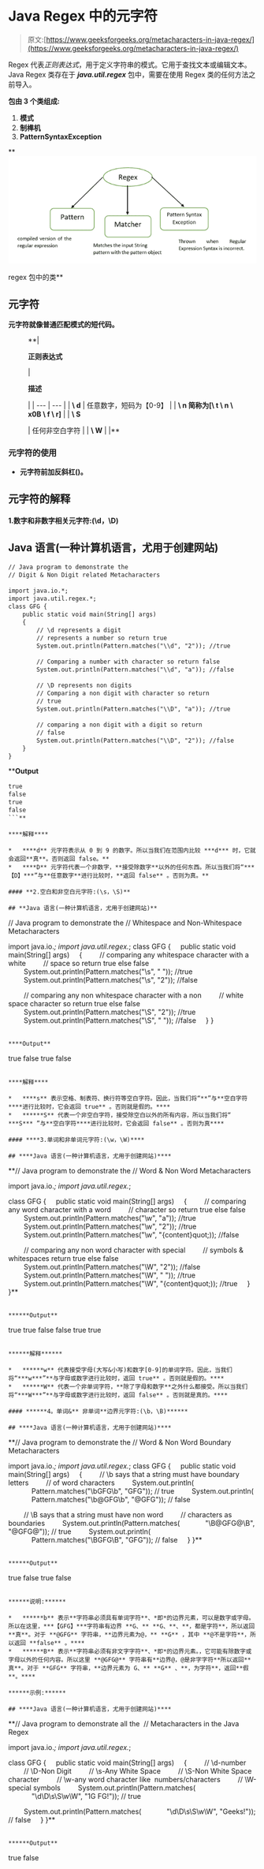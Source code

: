 # Java Regex 中的元字符

> 原文:[https://www.geeksforgeeks.org/metacharacters-in-java-regex/](https://www.geeksforgeeks.org/metacharacters-in-java-regex/)

Regex 代表*正则表达式*，用于定义字符串的模式。它用于查找文本或编辑文本。Java Regex 类存在于 ***java.util.regex*** 包中，需要在使用 Regex 类的任何方法之前导入。

****包由 3 个类组成:****

1.  **模式**
2.  **制榫机**
3.  **PatternSyntaxException**

**![Regex in Java](img/ecab0770c25ad06ad131db3fd11eb75a.png)

regex 包中的类** 

## **元字符**

**元字符就像普通匹配模式的短代码。**

<figure class="table"> **| 

**正则表达式**

 | 

**描述**

 |
| --- | --- |
| **\ d** | 任意数字，短码为【0-9】 |
| **\ n 简称为[\ t \ n \ x0B \ f \ r]** |
| **\ S**

 | 任何非空白字符 |
| **\ W** |  |** </figure>

### **元字符的使用**

*   **元字符前加反斜杠(\)。**

## **元字符的解释**

#### **1.数字和非数字相关元字符:(\d，\D)**

## **Java 语言(一种计算机语言，尤用于创建网站)**

```
// Java program to demonstrate the
// Digit & Non Digit related Metacharacters

import java.io.*;
import java.util.regex.*;
class GFG {
    public static void main(String[] args)
    {
        // \d represents a digit
        // represents a number so return true
        System.out.println(Pattern.matches("\\d", "2")); //true

        // Comparing a number with character so return false
        System.out.println(Pattern.matches("\\d", "a")); //false

        // \D represents non digits
        // Comparing a non digit with character so return
        // true
        System.out.println(Pattern.matches("\\D", "a")); //true

        // comparing a non digit with a digit so return
        // false
        System.out.println(Pattern.matches("\\D", "2")); //false
    }
}
```

****Output**

```
true
false
true
false
```** 

****解释****

*   ****d** 元字符表示从 0 到 9 的数字。所以当我们在范围内比较 ***d*** 时，它就会返回**真**。否则返回 false。**
*   ****D** 元字符代表一个非数字，**接受除数字**以外的任何东西。所以当我们将“***【D】***”与**任意数字**进行比较时，**返回 false** 。否则为真。**

#### **2.空白和非空白元字符:(\s，\S)**

## **Java 语言(一种计算机语言，尤用于创建网站)**

```
// Java program to demonstrate the
// Whitespace and Non-Whitespace Metacharacters

import java.io.*;
import java.util.regex.*;
class GFG {
    public static void main(String[] args)
    {
        // comparing any whitespace character with a white
        // space so return true else false
        System.out.println(Pattern.matches("\\s", " ")); //true
        System.out.println(Pattern.matches("\\s", "2")); //false

        // comparing any non whitespace character with a non
        // white space character so return true else false
        System.out.println(Pattern.matches("\\S", "2")); //true
        System.out.println(Pattern.matches("\\S", " ")); //false
    }
}
```

****Output**

```
true
false
true
false
```** 

****解释****

*   ****s** 表示空格、制表符、换行符等空白字符。因此，当我们将“**”与**空白字符****进行比较时，它会返回 true** 。否则就是假的。****
*   ******S** 代表一个非空白字符，接受除空白以外的所有内容，所以当我们将“ ***S*** ”与**空白字符****进行比较时，它会返回 false** 。否则为真****

#### ****3.单词和非单词元字符:(\w，\W)****

## ****Java 语言(一种计算机语言，尤用于创建网站)****

```
**// Java program to demonstrate the
// Word & Non Word Metacharacters

import java.io.*;
import java.util.regex.*;

class GFG {
    public static void main(String[] args)
    {
        // comparing any word character with a word
        // character so return true else false
        System.out.println(Pattern.matches("\\w", "a")); //true
        System.out.println(Pattern.matches("\\w", "2")); //true
        System.out.println(Pattern.matches("\\w", "{content}quot;)); //false

        // comparing any non word character with special
        // symbols & whitespaces return true else false
        System.out.println(Pattern.matches("\\W", "2")); //false
        System.out.println(Pattern.matches("\\W", " ")); //true
        System.out.println(Pattern.matches("\\W", "{content}quot;)); //true
    }
}**
```

******Output**

```
true
true
false
false
true
true
```**** 

******解释******

*   ******w** 代表接受字母(大写&小写)和数字[0-9]的单词字符。因此，当我们将“***w***”**与字母或数字进行比较时，返回 true** 。否则就是假的。****
*   ******W** 代表一个非单词字符，**除了字母和数字**之外什么都接受。所以当我们将“***W***”**与字母或数字进行比较时，返回 false** 。否则就是真的。****

#### ******4。单词&** 非单词**边界元字符:(\b，\B)******

## ****Java 语言(一种计算机语言，尤用于创建网站)****

```
**// Java program to demonstrate the
// Word & Non Word Boundary Metacharacters

import java.io.*;
import java.util.regex.*;
class GFG {
    public static void main(String[] args)
    {
        // \b says that a string must have boundary letters
        // of word characters
        System.out.println(
            Pattern.matches("\\bGFG\\b", "GFG")); // true
        System.out.println(
            Pattern.matches("\\b@GFG\\b", "@GFG")); // false

        // \B says that a string must have non word
        // characters as boundaries
        System.out.println(Pattern.matches(
            "\\B@GFG@\\B", "@GFG@")); // true
        System.out.println(
            Pattern.matches("\\BGFG\\B", "GFG")); // false
    }
}**
```

******Output**

```
true
false
true
false
```**** 

******说明:******

*   ******b** 表示**字符串必须具有单词字符**、*即*的边界元素，可以是数字或字母。所以在这里，***【GFG】***字符串有边界 **G、** **G、**、**，都是字符**，所以返回**真**。对于 **@GFG** 字符串，**边界元素为@，** **G** ，其中 **@不是字符**，所以返回 **false** 。****
*   ******B** 表示**字符串必须有非文字字符**、*即*的边界元素。，它可能有除数字或字母以外的任何内容。所以这里 **@GFG@** 字符串有**边界@，@是非字字符**所以返回**真**。对于 **GFG** 字符串，**边界元素为 G、** **G** 、**，为字符**，返回**假**。****

******示例:******

## ****Java 语言(一种计算机语言，尤用于创建网站)****

```
**// Java program to demonstrate all the 
// Metacharacters in the Java Regex

import java.io.*;
import java.util.regex.*;

class GFG {
    public static void main(String[] args)
    {
        // \d-number
        // \D-Non Digit
        // \s-Any White Space
        // \S-Non White Space character
        // \w-any word character like  numbers/characters
        // \W-special symbols
        System.out.println(Pattern.matches(
            "\\d\\D\\s\\S\\w\\W", "1G FG!")); // true

        System.out.println(Pattern.matches(
            "\\d\\D\\s\\S\\w\\W", "Geeks!")); // false
    }
}**
```

******Output**

```
true
false
```****